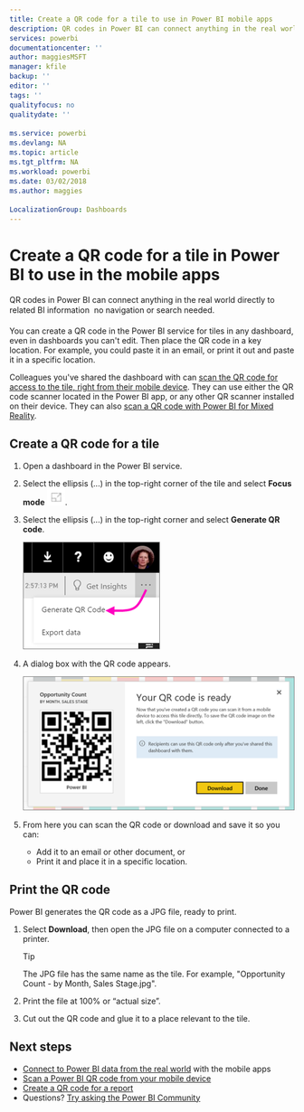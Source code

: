```yaml
---
title: Create a QR code for a tile to use in Power BI mobile apps
description: QR codes in Power BI can connect anything in the real world directly to related BI information in the Power BI mobile app, no search needed.
services: powerbi
documentationcenter: ''
author: maggiesMSFT
manager: kfile
backup: ''
editor: ''
tags: ''
qualityfocus: no
qualitydate: ''

ms.service: powerbi
ms.devlang: NA
ms.topic: article
ms.tgt_pltfrm: NA
ms.workload: powerbi
ms.date: 03/02/2018
ms.author: maggies

LocalizationGroup: Dashboards
---
```

# Create a QR code for a tile in Power BI to use in the mobile apps
QR codes in Power BI can connect anything in the real world directly to related BI information &#151; no navigation or search needed.

You can create a QR code in the Power BI service for tiles in any dashboard, even in dashboards you can't edit. Then place the QR code in a key location. For example, you could paste it in an email, or print it out and paste it in a specific location. 

Colleagues you've shared the dashboard with can [scan the QR code for access to the tile, right from their mobile device](mobile-apps-qr-code.md). They can use either the QR code scanner located in the Power BI app, or any other QR scanner installed on their device. They can also [scan a QR code with Power BI for Mixed Reality](mobile-mixed-reality-app.md#scan-a-qr-code-in-holographic-view).


## Create a QR code for a tile
1. Open a dashboard in the Power BI service.
2. Select the ellipsis (...) in the top-right corner of the tile and select **Focus mode** ![](media/service-create-qr-code-for-tile/fullscreen-icon.jpg).
3. Select the ellipsis (...) in the top-right corner and select **Generate QR code**. 
   
    ![](media/service-create-qr-code-for-tile/power-bi-create-qr-code-tile.png)
4. A dialog box with the QR code appears. 
   
    ![](media/service-create-qr-code-for-tile/pbi_qrcode_opportunity_count.png)
5. From here you can scan the QR code or download and save it so you can: 
   
   * Add it to an email or other document, or 
   * Print it and place it in a specific location. 

## Print the QR code
Power BI generates the QR code as a JPG file, ready to print. 

1. Select **Download**, then open the JPG file on a computer connected to a printer.  
   
   > [!TIP]
   > The JPG file has the same name as the tile. For example, "Opportunity Count - by Month, Sales Stage.jpg".
   > 
   > 
2. Print the file at 100% or “actual size”.  
3. Cut out the QR code and glue it to a place relevant to the tile. 

## Next steps
* [Connect to Power BI data from the real world](mobile-apps-data-in-real-world-context.md) with the mobile apps
* [Scan a Power BI QR code from your mobile device](mobile-apps-qr-code.md)
* [Create a QR code for a report](service-create-qr-code-for-report.md)
* Questions? [Try asking the Power BI Community](http://community.powerbi.com/)

